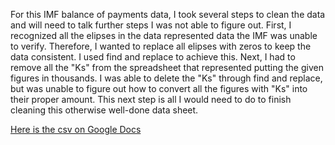 For this IMF balance of payments data, I took several steps to clean the data and will need to talk further steps I was not
able to figure out. First, I recognized all the elipses in the data represented data the IMF was unable to verify. Therefore, 
I wanted to replace all elipses with zeros to keep the data consistent. I used find and replace to achieve this. Next, I had to 
remove all the "Ks" from the spreadsheet that represented putting the given figures in thousands. I was able to delete the "Ks" 
through find and replace, but was unable to figure out how to convert all the figures with "Ks" into their proper amount. This 
next step is all I would need to do to finish cleaning this otherwise well-done data sheet. 

[Here is the csv on Google Docs](https://drive.google.com/file/d/1pPJCGHPo3aIX9_jq8-LoBO-r96972YoX/view?usp=sharing)
